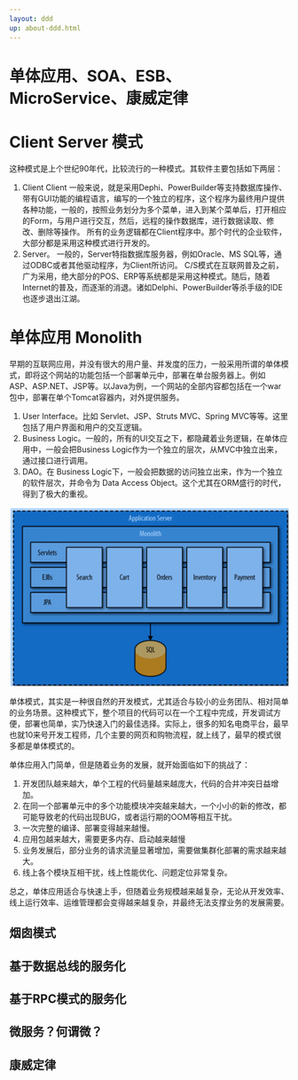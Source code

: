 ```yaml
---
layout: ddd
up: about-ddd.html
---
```


# 单体应用、SOA、ESB、MicroService、康威定律

# Client Server 模式
这种模式是上个世纪90年代，比较流行的一种模式。其软件主要包括如下两层：
1. Client
    Client 一般来说，就是采用Dephi、PowerBuilder等支持数据库操作、带有GUI功能的编程语言，编写的一个独立的程序，这个程序为最终用户提供各种功能，一般的，按照业务划分为多个菜单，进入到某个菜单后，打开相应的Form，与用户进行交互，然后，远程的操作数据库，进行数据读取、修改、删除等操作。
    所有的业务逻辑都在Client程序中。那个时代的企业软件，大部分都是采用这种模式进行开发的。
2. Server。
    一般的，Server特指数据库服务器，例如Oracle、MS SQL等，通过ODBC或者其他驱动程序，为Client所访问。
C/S模式在互联网普及之前，广为采用，绝大部分的POS、ERP等系统都是采用这种模式。随后，随着Internet的普及，而逐渐的消退。诸如Delphi、PowerBuilder等杀手级的IDE也逐步退出江湖。

# 单体应用 Monolith
早期的互联网应用，并没有很大的用户量、并发度的压力，一般采用所谓的单体模式，即将这个网站的功能包括一个部署单元中，部署在单台服务器上。例如 ASP、ASP.NET、JSP等。以Java为例，一个网站的全部内容都包括在一个war包中，部署在单个Tomcat容器内，对外提供服务。

1. User Interface。比如 Servlet、JSP、Struts MVC、Spring MVC等等。这里包括了用户界面和用户的交互逻辑。
2. Business Logic。一般的，所有的UI交互之下，都隐藏着业务逻辑，在单体应用中，一般会把Business Logic作为一个独立的层次，从MVC中独立出来，通过接口进行调用。
3. DAO。在 Business Logic下，一般会把数据的访问独立出来，作为一个独立的软件层次，并命令为 Data Access Object。这个尤其在ORM盛行的时代，得到了极大的重视。

![-w1345](media/15680295477200.jpg)
     
单体模式，其实是一种很自然的开发模式，尤其适合与较小的业务团队、相对简单的业务场景。这种模式下，整个项目的代码可以在一个工程中完成，开发调试方便，部署也简单，实乃快速入门的最佳选择。实际上，很多的知名电商平台，最早也就10来号开发工程师，几个主要的网页和购物流程，就上线了，最早的模式很多都是单体模式的。

单体应用入门简单，但是随着业务的发展，就开始面临如下的挑战了：
1. 开发团队越来越大，单个工程的代码量越来越庞大，代码的合并冲突日益增加。
2. 在同一个部署单元中的多个功能模块冲突越来越大，一个小小的新的修改，都可能导致老的代码出现BUG，或者运行期的OOM等相互干扰。
3. 一次完整的编译、部署变得越来越慢。
4. 应用包越来越大，需要更多内存、启动越来越慢
5. 业务发展后，部分业务的请求流量显著增加，需要做集群化部署的需求越来越大。
6. 线上各个模块互相干扰，线上性能优化、问题定位非常复杂。

总之，单体应用适合与快速上手，但随着业务规模越来越复杂，无论从开发效率、线上运行效率、运维管理都会变得越来越复杂，并最终无法支撑业务的发展需要。

## 烟囱模式

## 基于数据总线的服务化

## 基于RPC模式的服务化

## 微服务？何谓微？

## 康威定律

